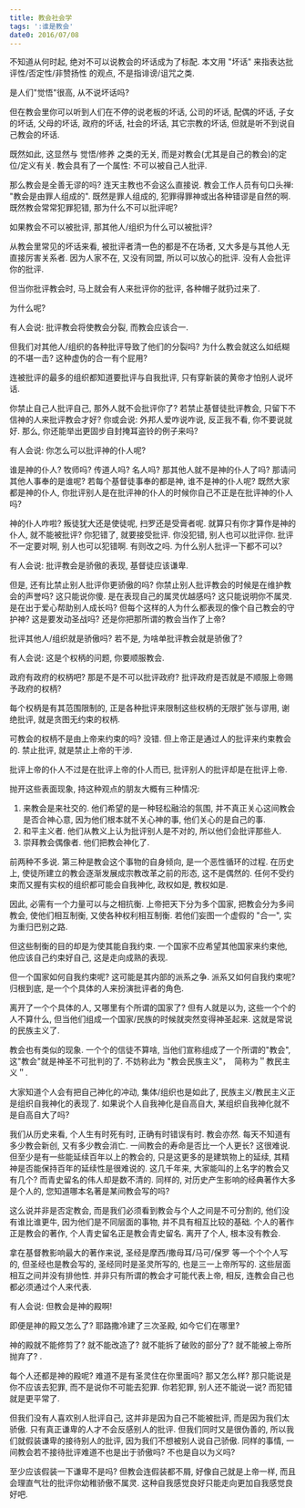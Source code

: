 ```yaml
---
title: 教会社会学
tags: ':谁是教会'
date0: 2016/07/08
---
```


不知道从何时起, 绝对不可以说教会的坏话成为了标配. 本文用 "坏话" 来指表达批评性/否定性/非赞扬性 的观点, 不是指诽谤/诅咒之类.

是人们"觉悟"很高, 从不说坏话吗?

但在教会里你可以听到人们在不停的说老板的坏话, 公司的坏话, 配偶的坏话, 子女的坏话, 父母的坏话, 政府的坏话, 社会的坏话, 其它宗教的坏话, 但就是听不到说自己教会的坏话.

既然如此, 这显然与 觉悟/修养 之类的无关, 而是对教会(尤其是自己的教会)的定位/定义有关. 教会具有了一个属性: 不可以被自己人批评.

那么教会是全善无谬的吗? 连天主教也不会这么直接说. 教会工作人员有句口头禅: "教会是由罪人组成的". 既然是罪人组成的, 犯罪得罪神或出各种错谬是自然的啊. 既然教会常常犯罪犯错, 那为什么不可以批评呢?

如果教会不可以被批评, 那其他人/组织为什么可以被批评?

从教会里常见的坏话来看, 被批评者清一色的都是不在场者, 又大多是与其他人无直接厉害关系者. 因为人家不在, 又没有同盟, 所以可以放心的批评. 没有人会批评你的批评.

但当你批评教会时, 马上就会有人来批评你的批评, 各种帽子就扔过来了.

为什么呢?

有人会说: 批评教会将使教会分裂, 而教会应该合一.

但我们对其他人/组织的各种批评导致了他们的分裂吗? 为什么教会就这么如纸糊的不堪一击? 这种虚伪的合一有个屁用?

连被批评的最多的组织都知道要批评与自我批评, 只有穿新装的黄帝才怕别人说坏话.

你禁止自己人批评自己, 那外人就不会批评你了? 若禁止基督徒批评教会, 只留下不信神的人来批评教会才好? 你或会说: 外邦人爱咋说咋说, 反正我不看, 你不要说就好. 那么, 你还能举出更固步自封掩耳盗铃的例子来吗?


有人会说: 你怎么可以批评神的仆人呢?

谁是神的仆人? 牧师吗? 传道人吗? 名人吗? 那其他人就不是神的仆人了吗? 那请问其他人事奉的是谁呢? 若每个基督徒事奉的都是神, 谁不是神的仆人呢? 既然大家都是神的仆人, 你批评别人是在批评神的仆人的时候你自己不正是在批评神的仆人吗?

神的仆人咋啦? 叛徒犹大还是使徒呢, 扫罗还是受膏者呢. 就算只有你才算作是神的仆人, 就不能被批评? 你犯错了, 就要接受批评. 你没犯错, 别人也可以批评你. 批评不一定要对啊, 别人也可以犯错啊. 有则改之吗. 为什么别人批评一下都不可以?

有人会说: 批评教会是骄傲的表现, 基督徒应该谦卑.

但是, 还有比禁止别人批评你更骄傲的吗? 你禁止别人批评教会的时候是在维护教会的声誉吗? 这只能说你傻. 是在表现自己的属灵优越感吗? 这只能说明你不属灵. 是在出于爱心帮助别人成长吗? 但每个这样的人为什么都表现的像个自己教会的守护神? 这是要发动圣战吗? 还是你把那所谓的教会当作了上帝?

批评其他人/组织就是骄傲吗? 若不是, 为啥单批评教会就是骄傲了?

有人会说: 这是个权柄的问题, 你要顺服教会.

政府有政府的权柄吧? 那是不是不可以批评政府? 批评政府是否就是不顺服上帝赐予政府的权柄?

每个权柄是有其范围限制的, 正是各种批评来限制这些权柄的无限扩张与谬用, 谢绝批评, 就是贪图无约束的权柄.

可教会的权柄不是由上帝来约束的吗? 没错. 但上帝正是通过人的批评来约束教会的. 禁止批评, 就是禁止上帝的干涉.

批评上帝的仆人不过是在批评上帝的仆人而已, 批评别人的批评却是在批评上帝.

抛开这些表面现象, 持这种观点的朋友大概有三种情况:

1. 来教会是来社交的. 他们希望的是一种轻松融洽的氛围, 并不真正关心这间教会是否合神心意, 因为他们根本就不关心神的事, 他们关心的是自己的事.
2. 和平主义者. 他们从教义上认为批评别人是不对的, 所以他们会批评那些人.
3. 崇拜教会偶像者. 他们把教会神化了.

前两种不多说. 第三种是教会这个事物的自身倾向, 是一个恶性循环的过程. 在历史上, 使徒所建立的教会逐渐发展成宗教改革之前的形态, 这不是偶然的. 任何不受约束而又握有实权的组织都可能会自我神化, 政权如是, 教权如是.

因此, 必需有一个力量可以与之相抗衡. 上帝把天下分为多个国家, 把教会分为多间教会, 使他们相互制衡, 又使各种权利相互制衡. 若他们妄图一个虚假的 "合一", 实为重归巴别之路.

但这些制衡的目的却是为使其能自我约束. 一个国家不应希望其他国家来约束他, 他应该自己约束好自己, 这是走向成熟的表现.

但一个国家如何自我约束呢? 这可能是其内部的派系之争. 派系又如何自我约束呢? 归根到底, 是一个个具体的人来扮演批评者的角色.

离开了一个个具体的人, 又哪里有个所谓的国家了? 但有人就是以为, 这些一个个的人不算什么, 但当他们组成一个国家/民族的时候就突然变得神圣起来. 这就是常说的民族主义了.

教会也有类似的现象. 一个个的信徒不算啥, 当他们宣称组成了一个所谓的"教会", 这"教会"就是神圣不可批判的了. 不妨称此为 "教会民族主义"，　简称为＂教民主义＂.

大家知道个人会有把自己神化的冲动, 集体/组织也是如此了, 民族主义/教民主义正是组织自我神化的表现了. 如果说个人自我神化是自高自大, 某组织自我神化就不是自高自大了吗?

我们从历史来看, 个人生有时死有时, 正确有时错误有时. 教会亦然. 每天不知道有多少教会新创, 又有多少教会消亡. 一间教会的寿命是否比一个人更长? 这很难说. 但至少是有一些能延续百年以上的教会的, 只是这更多的是建筑物上的延续, 其精神是否能保持百年的延续性是很难说的. 这几千年来, 大家能叫的上名字的教会又有几个? 而青史留名的伟人却是数不清的. 同样的, 对历史产生影响的经典著作大多是个人的, 您知道哪本名著是某间教会写的吗?

这么说并非是否定教会, 而是我们必须看到教会与个人之间是不可分割的, 他们没有谁比谁更牛, 因为他们是不同层面的事物, 并不具有相互比较的基础. 个人的著作正是教会的著作, 个人青史留名正是教会青史留名. 离开了个人, 根本没有教会.

拿在基督教影响最大的著作来说, 圣经是摩西/撒母耳/马可/保罗 等一个个个人写的, 但圣经也是教会写的, 圣经同时是圣灵所写的, 也是三一上帝所写的. 这些层面相互之间并没有排他性. 并非只有所谓的教会才可能代表上帝, 相反, 连教会自己也都必须通过个人来代表.

有人会说: 但教会是神的殿啊!

即便是神的殿又怎么了? 耶路撒冷建了三次圣殿, 如今它们在哪里?

神的殿就不能修剪了? 就不能改造了? 就不能拆了破败的部分了? 就不能被上帝所抛弃了? .

每个人还都是神的殿呢? 难道不是有圣灵住在你里面吗? 那又怎么样? 那只能说是你不应该去犯罪, 而不是说你不可能去犯罪. 你若犯罪, 别人还不能说一说? 而犯错就是更平常了.

但我们没有人喜欢别人批评自己, 这并非是因为自己不能被批评, 而是因为我们太骄傲. 只有真正谦卑的人才不会反感别人的批评. 但我们同时又是很伪善的, 所以我们就假装谦卑的接待别人的批评, 因为我们不想被别人说自己骄傲. 同样的事情, 一间教会若不接待批评难道不也是出于骄傲吗? 不也是自以为义吗?

至少应该假装一下谦卑不是吗? 但教会连假装都不屑, 好像自己就是上帝一样, 而且会理直气壮的批评你幼稚骄傲不属灵. 这种自我感觉良好只能走向更加自我感觉良好吧.
